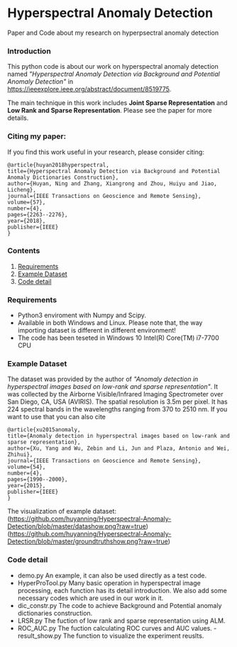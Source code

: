 # Hyperspectral Anomaly Detection 
Paper and Code about my research on hyperpsectral anomaly detection 

### Introduction

This python code is about our work on hyperspectral anomaly detection named *"Hyperspectral Anomaly Detection via Background and Potential Anomaly Detection"* in https://ieeexplore.ieee.org/abstract/document/8519775. 

The main technique in this work includes **Joint Sparse Representation** and **Low Rank and Sparse Representation**. Please see the paper for more details.

### Citing my paper:
If you find this work useful in your research, please consider citing:

    @article{huyan2018hyperspectral,
    title={Hyperspectral Anomaly Detection via Background and Potential Anomaly Dictionaries Construction},
    author={Huyan, Ning and Zhang, Xiangrong and Zhou, Huiyu and Jiao, Licheng},
    journal={IEEE Transactions on Geoscience and Remote Sensing},
    volume={57},
    number={4},
    pages={2263--2276},
    year={2018},
    publisher={IEEE}
    }


### Contents
1. [Requirements](#Requirements)
2. [Example Dataset](#Example-Dataset)
3. [Code detail](#Code-detail)

### Requirements
- Python3 enviroment with Numpy and Scipy.
- Available in both Windows and Linux.
Please note that, the way importing dataset is different in different environment!
- The code has been teseted in Windows 10 Intel(R) Core(TM) i7-7700 CPU

### Example Dataset
The dataset was provided by the author of *"Anomaly detection in hyperspectral images based on low-rank and sparse representation"*. It was collected by the Airborne Visible/Infrared Imaging Spectrometer over San Diego, CA, USA (AVIRIS). The spatial resolution is 3.5m per pixel. It has 224 spectral bands in the wavelengths ranging from 370 to 2510 nm. If you want to use that you can also cite

    @article{xu2015anomaly,
    title={Anomaly detection in hyperspectral images based on low-rank and sparse representation},
    author={Xu, Yang and Wu, Zebin and Li, Jun and Plaza, Antonio and Wei, Zhihui},
    journal={IEEE Transactions on Geoscience and Remote Sensing},
    volume={54},
    number={4},
    pages={1990--2000},
    year={2015},
    publisher={IEEE}
    }
The visualization of example dataset:
(https://github.com/huyanning/Hyperspectral-Anomaly-Detection/blob/master/datashow.png?raw=true)
(https://github.com/huyanning/Hyperspectral-Anomaly-Detection/blob/master/groundtruthshow.png?raw=true)

### Code detail
- demo.py 
An example, it can also be used directly as a test code.
- HyperProTool.py
Many basic operation in hyperspectral image processing, each function has its detail introduction. We also add some necessary codes which are used in our work in it.
- dic_constr.py
The code to achieve Background and Potential anomaly dictionaries construction.
- LRSR.py
The fuction of low rank and sparse representation using ALM.
- ROC_AUC.py
The fuction calculating ROC curves and AUC values.
-result_show.py
The function to visualize the experiment reuslts. 
